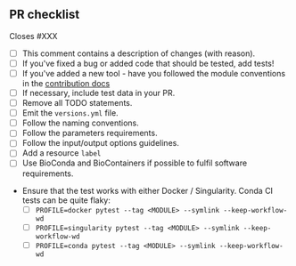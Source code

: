 <!--
# nf-core/modules pull request

Many thanks for contributing to nf-core/modules!

Please fill in the appropriate checklist below (delete whatever is not relevant).
These are the most common things requested on pull requests (PRs).

Remember that PRs should be made against the master branch.

Learn more about contributing: [CONTRIBUTING.md](https://github.com/nf-core/modules/tree/master/.github/CONTRIBUTING.md)
-->

## PR checklist

Closes #XXX <!-- If this PR fixes an issue, please link it here! -->

- [ ] This comment contains a description of changes (with reason).
- [ ] If you've fixed a bug or added code that should be tested, add tests!
- [ ] If you've added a new tool - have you followed the module conventions in the [contribution docs](https://github.com/nf-core/modules/tree/master/.github/CONTRIBUTING.md)
- [ ] If necessary, include test data in your PR.
- [ ] Remove all TODO statements.
- [ ] Emit the `versions.yml` file.
- [ ] Follow the naming conventions.
- [ ] Follow the parameters requirements.
- [ ] Follow the input/output options guidelines.
- [ ] Add a resource `label`
- [ ] Use BioConda and BioContainers if possible to fulfil software requirements.
- Ensure that the test works with either Docker / Singularity. Conda CI tests can be quite flaky:
    - [ ] `PROFILE=docker pytest --tag <MODULE> --symlink --keep-workflow-wd`
    - [ ] `PROFILE=singularity pytest --tag <MODULE> --symlink --keep-workflow-wd`
    - [ ] `PROFILE=conda pytest --tag <MODULE> --symlink --keep-workflow-wd`

